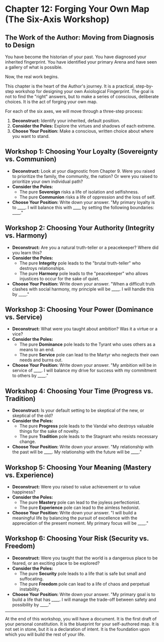 # Chapter 12: Forging Your Own Map (The Six-Axis Workshop)

## The Work of the Author: Moving from Diagnosis to Design

You have become the historian of your past. You have diagnosed your inherited fingerprint. You have identified your primary Arena and have seen a gallery of what is possible.

Now, the real work begins.

This chapter is the heart of the Author's journey. It is a practical, step-by-step workshop for designing your own Axiological Fingerprint. The goal is not to find the "right" answers, but to make a series of conscious, deliberate choices. It is the act of forging your own map.

For each of the six axes, we will move through a three-step process:
1.  **Deconstruct:** Identify your inherited, default position.
2.  **Consider the Poles:** Explore the virtues and shadows of each extreme.
3.  **Choose Your Position:** Make a conscious, written choice about where you want to stand.

## Workshop 1: Choosing Your Loyalty (Sovereignty vs. Communion)
*   **Deconstruct:** Look at your diagnostic from Chapter 9. Were you raised to prioritize the family, the community, the nation? Or were you raised to prioritize your own individual path?
*   **Consider the Poles:**
    *   The pure **Sovereign** risks a life of isolation and selfishness.
    *   The pure **Communion** risks a life of oppression and the loss of self.
*   **Choose Your Position:** Write down your answer. "My primary loyalty is to ____. I will balance this with ____ by setting the following boundaries: ____."

## Workshop 2: Choosing Your Authority (Integrity vs. Harmony)
*   **Deconstruct:** Are you a natural truth-teller or a peacekeeper? Where did you learn this?
*   **Consider the Poles:**
    *   The pure **Integrity** pole leads to the "brutal truth-teller" who destroys relationships.
    *   The pure **Harmony** pole leads to the "peacekeeper" who allows injustices to occur for the sake of quiet.
*   **Choose Your Position:** Write down your answer. "When a difficult truth clashes with social harmony, my principle will be ____. I will handle this by ____."

## Workshop 3: Choosing Your Power (Dominance vs. Service)
*   **Deconstruct:** What were you taught about ambition? Was it a virtue or a vice?
*   **Consider the Poles:**
    *   The pure **Dominance** pole leads to the Tyrant who uses others as a means to an end.
    *   The pure **Service** pole can lead to the Martyr who neglects their own needs and burns out.
*   **Choose Your Position:** Write down your answer. "My ambition will be in service of ____. I will balance my drive for success with my commitment to others by ____."

## Workshop 4: Choosing Your Time (Progress vs. Tradition)
*   **Deconstruct:** Is your default setting to be skeptical of the new, or skeptical of the old?
*   **Consider the Poles:**
    *   The pure **Progress** pole leads to the Vandal who destroys valuable things for the sake of novelty.
    *   The pure **Tradition** pole leads to the Stagnant who resists necessary change.
*   **Choose Your Position:** Write down your answer. "My relationship with the past will be ____. My relationship with the future will be ____."

## Workshop 5: Choosing Your Meaning (Mastery vs. Experience)
*   **Deconstruct:** Were you raised to value achievement or to value happiness?
*   **Consider the Poles:**
    *   The pure **Mastery** pole can lead to the joyless perfectionist.
    *   The pure **Experience** pole can lead to the aimless hedonist.
*   **Choose Your Position:** Write down your answer. "I will build a meaningful life by balancing the pursuit of excellence with the appreciation of the present moment. My primary focus will be ____."

## Workshop 6: Choosing Your Risk (Security vs. Freedom)
*   **Deconstruct:** Were you taught that the world is a dangerous place to be feared, or an exciting place to be explored?
*   **Consider the Poles:**
    *   The pure **Security** pole leads to a life that is safe but small and suffocating.
    *   The pure **Freedom** pole can lead to a life of chaos and perpetual instability.
*   **Choose Your Position:** Write down your answer. "My primary goal is to build a life that has ____. I will manage the trade-off between safety and possibility by ____."

---
At the end of this workshop, you will have a document. It is the first draft of your personal constitution. It is the blueprint for your self-authored map. It is not set in stone, but it is a declaration of intent. It is the foundation upon which you will build the rest of your life.
